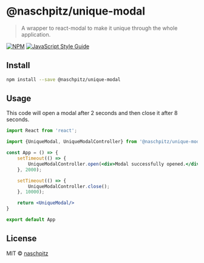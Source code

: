 # @naschpitz/unique-modal

> A wrapper to react-modal to make it unique through the whole application.

[![NPM](https://img.shields.io/npm/v/@naschpitz/unique-modal.svg)](https://www.npmjs.com/package/@naschpitz/unique-modal) [![JavaScript Style Guide](https://img.shields.io/badge/code_style-standard-brightgreen.svg)](https://standardjs.com)

## Install

```bash
npm install --save @naschpitz/unique-modal
```

## Usage

This code will open a modal after 2 seconds and then close it after 8 seconds.
```jsx
import React from 'react';

import {UniqueModal, UniqueModalController} from '@naschpitz/unique-modal';

const App = () => {
    setTimeout(() => {
        UniqueModalController.open(<div>Modal successfully opened.</div>)
    }, 2000);

    setTimeout(() => {
        UniqueModalController.close();
    }, 10000);

    return <UniqueModal/>
}

export default App
```

## License

MIT © [naschpitz](https://github.com/naschpitz)
